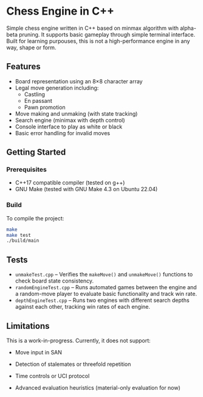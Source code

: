 # Chess Engine in C++

Simple chess engine written in C++ based on minmax algorithm with alpha-beta pruning. It supports basic gameplay through simple terminal interface. Built for learning purpouses, this is not a high-performance engine in any way, shape or form.

## Features

- Board representation using an 8×8 character array
- Legal move generation including:
  - Castling
  - En passant
  - Pawn promotion
- Move making and unmaking (with state tracking)
- Search engine (minimax with depth control)
- Console interface to play as white or black
- Basic error handling for invalid moves

## Getting Started

### Prerequisites

- C++17 compatible compiler (tested on g++)
- GNU Make (tested with GNU Make 4.3 on Ubuntu 22.04)

### Build

To compile the project:

```bash
make
make test
./build/main
```

## Tests

- `unmakeTest.cpp` – Verifies the `makeMove()` and `unmakeMove()` functions to check board state consistency.
- `randomEngineTest.cpp` – Runs automated games between the engine and a random-move player to evaluate basic functionality and track win rate.
- `depthEngineTest.cpp` – Runs two engines with different search depths against each other, tracking win rates of each engine.

## Limitations

This is a work-in-progress. Currently, it does not support:

- Move input in SAN

- Detection of stalemates or threefold repetition

- Time controls or UCI protocol

- Advanced evaluation heuristics (material-only evaluation for now)
